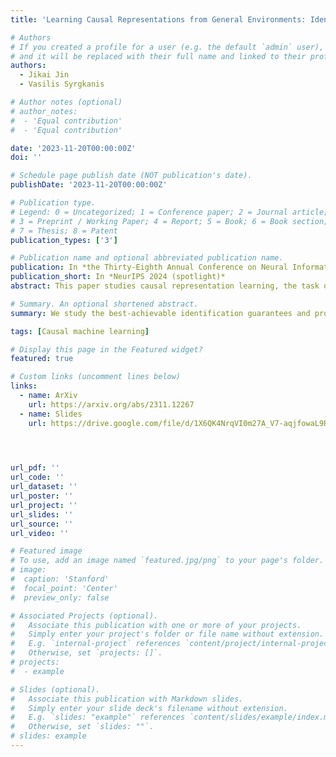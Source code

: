 ```yaml
---
title: 'Learning Causal Representations from General Environments: Identifiability and Intrinsic Ambiguity'

# Authors
# If you created a profile for a user (e.g. the default `admin` user), write the username (folder name) here
# and it will be replaced with their full name and linked to their profile.
authors:
  - Jikai Jin
  - Vasilis Syrgkanis

# Author notes (optional)
# author_notes:
#  - 'Equal contribution'
#  - 'Equal contribution'

date: '2023-11-20T00:00:00Z'
doi: ''

# Schedule page publish date (NOT publication's date).
publishDate: '2023-11-20T00:00:00Z'

# Publication type.
# Legend: 0 = Uncategorized; 1 = Conference paper; 2 = Journal article;
# 3 = Preprint / Working Paper; 4 = Report; 5 = Book; 6 = Book section;
# 7 = Thesis; 8 = Patent
publication_types: ['3']

# Publication name and optional abbreviated publication name.
publication: In *the Thirty-Eighth Annual Conference on Neural Information Processing Systems*
publication_short: In *NeurIPS 2024 (spotlight)*
abstract: This paper studies causal representation learning, the task of recovering high-level latent variables and their causal relationships from low-level data that we observe, assuming access to observations generated from multiple environments. While existing works are able to prove full identifiability of the underlying data generating process, they typically assume access to single-node, hard interventions which is rather unrealistic in practice. The main contribution of this paper is characterize a notion of identifiability which is provably the best one can achieve when hard interventions are not available. First, for linear causal models, we provide identifiability guarantee for data observed from general environments without assuming any similarities between them. While the causal graph is shown to be fully recovered, the latent variables are only identified up to an effect-domination ambiguity (EDA). We then propose an algorithm, LiNGCReL which is guaranteed to recover the ground-truth model up to EDA, and we demonstrate its effectiveness via numerical experiments. Moving on to general non-parametric causal models, we prove the same idenfifiability guarantee assuming access to groups of soft interventions. Finally, we provide counterparts of our identifiability results, indicating that EDA is basically inevitable in our setting.

# Summary. An optional shortened abstract.
summary: We study the best-achievable identification guarantees and provable identification algorithms for causal representation learning when hard interventions are not available.

tags: [Causal machine learning]

# Display this page in the Featured widget?
featured: true

# Custom links (uncomment lines below)
links:
  - name: ArXiv
    url: https://arxiv.org/abs/2311.12267
  - name: Slides
    url: https://drive.google.com/file/d/1X6QK4NrqVI0m27A_V7-aqjfowaL9Ry-G/view?usp=sharing


  

url_pdf: ''
url_code: ''
url_dataset: ''
url_poster: ''
url_project: ''
url_slides: ''
url_source: ''
url_video: ''

# Featured image
# To use, add an image named `featured.jpg/png` to your page's folder.
# image:
#  caption: 'Stanford'
#  focal_point: 'Center'
#  preview_only: false

# Associated Projects (optional).
#   Associate this publication with one or more of your projects.
#   Simply enter your project's folder or file name without extension.
#   E.g. `internal-project` references `content/project/internal-project/index.md`.
#   Otherwise, set `projects: []`.
# projects:
#  - example

# Slides (optional).
#   Associate this publication with Markdown slides.
#   Simply enter your slide deck's filename without extension.
#   E.g. `slides: "example"` references `content/slides/example/index.md`.
#   Otherwise, set `slides: ""`.
# slides: example
---
```

